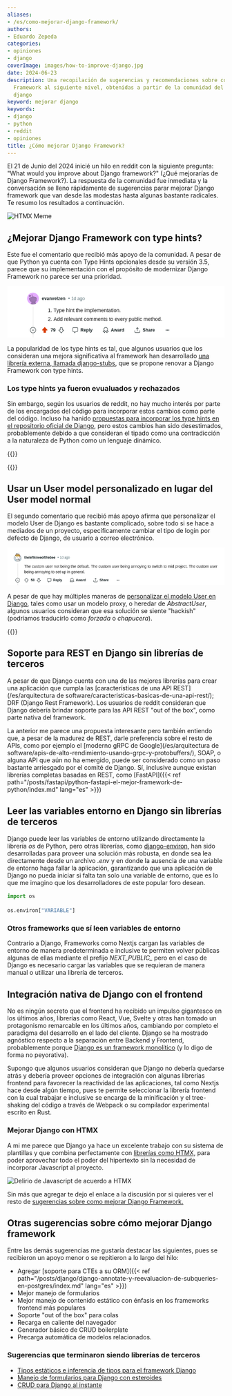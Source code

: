```yaml
---
aliases:
- /es/como-mejorar-django-framework/
authors:
- Eduardo Zepeda
categories:
- opiniones
- django
coverImage: images/how-to-improve-django.jpg
date: 2024-06-23
description: Una recopilación de sugerencias y recomendaciones sobre como llevar Django
  Framework al siguiente nivel, obtenidas a partir de la comunidad del subreddit de
  django
keyword: mejorar django
keywords:
- django
- python
- reddit
- opiniones
title: ¿Cómo mejorar Django Framework?
---
```


El 21 de Junio del 2024 inicié un hilo en reddit con la siguiente pregunta: "What would you improve about Django framework?" (¿Qué mejorarías de Django Framework?). La respuesta de la comunidad fue inmediata y la conversación se lleno rápidamente de sugerencias parar mejorar Django framework que van desde las modestas hasta algunas bastante radicales. Te resumo los resultados a continuación.

![HTMX Meme](https://htmx.org/img/memes/20yearold.png "HTMX meme")

## ¿Mejorar Django Framework con type hints?

Este fue el comentario que recibió más apoyo de la comunidad. A pesar de que Python ya cuenta con Type Hints opcionales desde su versión 3.5, parece que su implementación con el propósito de modernizar Django Framework no parece ser una prioridad. 

![Comentario con más apoyo sobre como mejorar Django Framework](images/comment-with-more-support-on-how-to-improve-django.png "Comentario con más apoyo sobre como mejorar Django Framework")

La popularidad de los type hints es tal, que algunos usuarios que los consideran una mejora significativa al framework han desarrollado [una librería externa, llamada django-stubs](https://github.com/typeddjango/django-stubs#?), que se propone renovar a Django Framework con type hints.

### Los type hints ya fueron evualuados y rechazados

Sin embargo, según los usuarios de reddit, no hay mucho interés por parte de los encargados del código para incorporar estos cambios como parte del código. Incluso ha hanido [propuestas para incorporar los type hints en el repositorio oficial de Django](https://github.com/django/deps/pull/65#?), pero estos cambios han sido desestimados, probablemente debido a que consideran el tipado como una contradicción a la naturaleza de Python como un lenguaje dinámico. 

{{<box type="info" message="En caso de que no lo sepas, los type hints te permiten declarar el tipo de una variable, argumento o el valor de retorno de una función para que sea más sencillo identificar los bugs o comportamientos no deseados. Piensa en los type hints de Python como el Typescript de Python, o como un tipado estático opcional de algún lenguaje compilado, como C, C++ o Rust." >}}

{{<ad>}}

## Usar un User model personalizado en lugar del User model normal

El segundo comentario que recibió más apoyo afirma que personalizar el modelo User de Django es bastante complicado, sobre todo si se hace a mediados de un proyecto, específicamente cambiar el tipo de login por defecto de Django, de usuario a correo electrónico.

![Segundo comentario con más apoyo sobre como mejorar django framework](images/custom-user-model-to-improve-django.png "Segundo comentario con más apoyo sobre como mejorar django framework")

A pesar de que hay múltiples maneras de [personalizar el modelo User en Django](/es/django/como-personalizar-el-modelo-user-en-django/), tales como usar un modelo proxy, o heredar de *AbstractUser*, algunos usuarios consideran que esa solución se siente "hackish" (podríamos traducirlo como *forzada* o *chapucera*).

{{<box type="info" message="Por si no lo sabes, Django usa por defecto el *username* de su modelo de *User*, en combinación con el password, para loggear un usuario. Pero la tendencia actual en el desarrollo web es utilizar directamente el correo electrónico. " >}}

## Soporte para REST en Django sin librerías de terceros

A pesar de que Django cuenta con una de las mejores librerías para crear una aplicación que cumpla las [características de una API REST](/es/arquitectura de software/caracteristicas-basicas-de-una-api-rest/); DRF (Django Rest Framework). Los usuarios de reddit consideran que Django debería brindar soporte para las API REST "out of the box", como parte nativa del framework.

La anterior me parece una propuesta interesante pero también entiendo que, a pesar de la madurez de REST, darle preferencia sobre el resto de APIs, como por ejemplo el [moderno gRPC de Google](/es/arquitectura de software/apis-de-alto-rendimiento-usando-grpc-y-protobuffers/), SOAP, o alguna API que aún no ha emergido, puede ser considerado como un paso bastante arriesgado por el comité de Django. Sí, inclusive aunque existan librerías completas basadas en REST, como [FastAPI]({{< ref path="/posts/fastapi/python-fastapi-el-mejor-framework-de-python/index.md" lang="es" >}})

## Leer las variables entorno en Django sin librerías de terceros

Django puede leer las variables de entorno utilizando directamente la librería *os* de Python, pero otras librerías, como [django-environ](https://django-environ.readthedocs.io/en/latest/#?), han sido desarrolladas para proveer una solución más robusta, en donde sea lea directamente desde un archivo *.env* y en donde la ausencia de una variable de entorno haga fallar la aplicación, garantizando que una aplicación de Django no pueda iniciar si falta tan solo una variable de entorno, que es lo que me imagino que los desarrolladores de este popular foro desean.

``` python
import os

os.environ["VARIABLE"]
```

### Otros frameworks que sí leen variables de entorno

Contrario a Django, Frameworks como Nextjs cargan las variables de entorno de manera predeterminada e inclusive te permiten volver públicas algunas de ellas mediante el prefijo *NEXT_PUBLIC_* pero en el caso de Django es necesario cargar las variables que se requieran de manera manual o utilizar una librería de terceros.

## Integración nativa de Django con el frontend

No es ningún secreto que el frontend ha recibido un impulso gigantesco en los últimos años, librerías como React, Vue, Svelte y otras han tomado un protagonismo remarcable en los últimos años, cambiando por completo el paradigma del desarrollo en el lado del cliente. Django se ha mostrado agnóstico respecto a la separación entre Backend y Frontend, probablemente porque [Django es un framework monolítico](/es/django/por-que-deberias-usar-django-framework/) (y lo digo de forma no peyorativa).

Supongo que algunos usuarios consideran que Django no debería quedarse atrás y debería proveer opciones de integración con algunas librerías frontend para favorecer la reactividad de las aplicaciones, tal como Nextjs hace desde algún tiempo, pues te permite seleccionar la librería frontend con la cual trabajar e inclusive se encarga de la minificación y el tree-shaking del código a través de Webpack o su compilador experimental escrito en Rust.

### Mejorar Django con HTMX

A mi me parece que Django ya hace un excelente trabajo con su sistema de plantillas y que combina perfectamente con [librerías como HTMX](/es/django/django-y-htmx-web-apps-modernas-sin-escribir-js/), para poder aprovechar todo el poder del hipertexto sin la necesidad de incorporar Javascript al proyecto.

![Delirio de Javascript de acuerdo a HTMX](https://htmx.org/img/memes/original.png "Delirio de Javascript de acuerdo a HTMX")

Sin más que agregar te dejo el enlace a la discusión por si quieres ver el resto de [sugerencias sobre como mejorar Django Framework.](https://www.reddit.com/r/django/comments/1dlj5n6/what_would_you_improve_about_django_framework/#?)

## Otras sugerencias sobre cómo mejorar Django framework

Entre las demás sugerencias me gustaría destacar las siguientes, pues se recibieron un apoyo menor o se repitieron a lo largo del hilo:

- Agregar [soporte para CTEs a su ORM]({{< ref path="/posts/django/django-annotate-y-reevaluacion-de-subqueries-en-postgres/index.md" lang="es" >}})
- Mejor manejo de formularios
- Mejor manejo de contenido estático con énfasis en los frameworks frontend más populares
- Soporte "out of the box" para colas
- Recarga en caliente del navegador
- Generador básico de CRUD boilerplate
- Precarga automática de modelos relacionados.


### Sugerencias que terminaron siendo librerías de terceros

- [Tipos estáticos e inferencia de tipos para el framework Django](https://github.com/typeddjango/django-stubs/#?)
- [Manejo de formularios para Django con esteroides](https://docs.iommi.rocks/en/latest/#?)
- [CRUD para Django al instante](https://noumenal.es/neapolitan/#?)